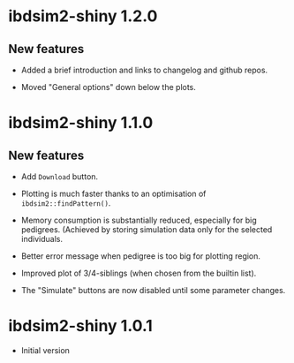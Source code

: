 # ibdsim2-shiny 1.2.0

## New features

* Added a brief introduction and links to changelog and github repos.

* Moved "General options" down below the plots.


# ibdsim2-shiny 1.1.0

## New features

* Add `Download` button.

* Plotting is much faster thanks to an optimisation of `ibdsim2::findPattern()`.

* Memory consumption is substantially reduced, especially for big pedigrees. (Achieved by storing simulation data only for the selected individuals.

* Better error message when pedigree is too big for plotting region.

* Improved plot of 3/4-siblings (when chosen from the builtin list).

* The "Simulate" buttons are now disabled until some parameter changes.


# ibdsim2-shiny 1.0.1

* Initial version